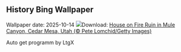 ## History Bing Wallpaper
Wallpaper date: 2025-10-14
![](https://www.bing.com/th?id=OHR.MuleCanyon_EN-US0527899523_UHD.jpg&w=1000)Download: [House on Fire Ruin in Mule Canyon, Cedar Mesa, Utah (© Pete Lomchid/Getty Images)](https://www.bing.com/th?id=OHR.MuleCanyon_EN-US0527899523_UHD.jpg)

Auto get programm by LtgX
